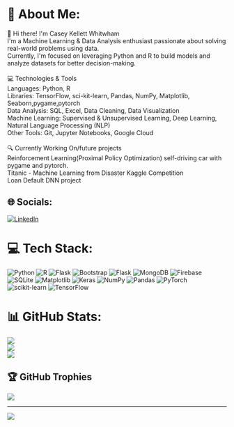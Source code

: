 # 💫 About Me:
👋 Hi there! I'm Casey Kellett Whitwham<br>I'm a Machine Learning & Data Analysis enthusiast passionate about solving real-world problems using data. <br>Currently, I'm focused on leveraging Python and R to build models and analyze datasets for better decision-making.<br><br>💻 Technologies & Tools<br>Languages: Python, R<br>Libraries: TensorFlow, sci-kit-learn, Pandas, NumPy, Matplotlib, Seaborn,pygame,pytorch<br>Data Analysis: SQL, Excel, Data Cleaning, Data Visualization<br>Machine Learning: Supervised & Unsupervised Learning, Deep Learning, Natural Language Processing (NLP)<br>Other Tools: Git, Jupyter Notebooks, Google Cloud<br><br>🔍 Currently Working On/future projects<br>Reinforcement Learning(Proximal Policy Optimization) self-driving car with pygame and pytorch.<br>Titanic - Machine Learning from Disaster Kaggle Competition<br>Loan Default DNN project


## 🌐 Socials:
[![LinkedIn](https://img.shields.io/badge/LinkedIn-%230077B5.svg?logo=linkedin&logoColor=white)](https://linkedin.com/in/caseykellettwhitwham) 

# 💻 Tech Stack:
![Python](https://img.shields.io/badge/python-3670A0?style=flat&logo=python&logoColor=ffdd54) ![R](https://img.shields.io/badge/r-%23276DC3.svg?style=flat&logo=r&logoColor=white) ![Flask](https://img.shields.io/badge/flask-%23000.svg?style=flat&logo=flask&logoColor=white) ![Bootstrap](https://img.shields.io/badge/bootstrap-%238511FA.svg?style=flat&logo=bootstrap&logoColor=white) ![Flask](https://img.shields.io/badge/flask-%23000.svg?style=flat&logo=flask&logoColor=white) ![MongoDB](https://img.shields.io/badge/MongoDB-%234ea94b.svg?style=flat&logo=mongodb&logoColor=white) ![Firebase](https://img.shields.io/badge/firebase-a08021?style=flat&logo=firebase&logoColor=ffcd34) ![SQLite](https://img.shields.io/badge/sqlite-%2307405e.svg?style=flat&logo=sqlite&logoColor=white) ![Matplotlib](https://img.shields.io/badge/Matplotlib-%23ffffff.svg?style=flat&logo=Matplotlib&logoColor=black) ![Keras](https://img.shields.io/badge/Keras-%23D00000.svg?style=flat&logo=Keras&logoColor=white) ![NumPy](https://img.shields.io/badge/numpy-%23013243.svg?style=flat&logo=numpy&logoColor=white) ![Pandas](https://img.shields.io/badge/pandas-%23150458.svg?style=flat&logo=pandas&logoColor=white) ![PyTorch](https://img.shields.io/badge/PyTorch-%23EE4C2C.svg?style=flat&logo=PyTorch&logoColor=white) ![scikit-learn](https://img.shields.io/badge/scikit--learn-%23F7931E.svg?style=flat&logo=scikit-learn&logoColor=white) ![TensorFlow](https://img.shields.io/badge/TensorFlow-%23FF6F00.svg?style=flat&logo=TensorFlow&logoColor=white)
# 📊 GitHub Stats:
![](https://github-readme-stats.vercel.app/api?username=casey-kellett-whitwham&theme=shadow_green&hide_border=false&include_all_commits=true&count_private=false)<br/>
![](https://github-readme-streak-stats.herokuapp.com/?user=casey-kellett-whitwham&theme=shadow_green&hide_border=false)<br/>
![](https://github-readme-stats.vercel.app/api/top-langs/?username=casey-kellett-whitwham&theme=shadow_green&hide_border=false&include_all_commits=true&count_private=false&layout=compact)

## 🏆 GitHub Trophies
![](https://github-profile-trophy.vercel.app/?username=casey-kellett-whitwham&theme=radical&no-frame=false&no-bg=true&margin-w=4)

---
[![](https://visitcount.itsvg.in/api?id=casey-kellett-whitwham&icon=0&color=3)](https://visitcount.itsvg.in)

<!-- Proudly created with GPRM ( https://gprm.itsvg.in ) -->

